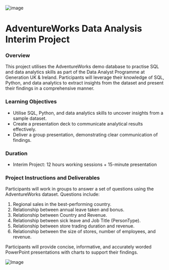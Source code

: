 ![image](https://github.com/zeidzen/Generation_Interim_Project/assets/36964163/02f64d6d-c986-4fc8-9c22-5bc75fafffe8)

# **AdventureWorks Data Analysis Interim Project**

### **Overview**
This project utilises the AdventureWorks demo database to practise SQL and data analytics skills as part of the Data Analyst Programme at Generation UK & Ireland. Participants will leverage their knowledge of SQL, Python, and data analytics to extract insights from the dataset and present their findings in a comprehensive manner.

### **Learning Objectives**
- Utilise SQL, Python, and data analytics skills to uncover insights from a sample dataset.
- Create a presentation deck to communicate analytical results effectively.
- Deliver a group presentation, demonstrating clear communication of findings.

### **Duration**
- Interim Project: 12 hours working sessions + 15-minute presentation

### **Project Instructions and Deliverables**
Participants will work in groups to answer a set of questions using the AdventureWorks dataset. Questions include:

1. Regional sales in the best-performing country.
2. Relationship between annual leave taken and bonus.
3. Relationship between Country and Revenue.
4. Relationship between sick leave and Job Title (PersonType).
5. Relationship between store trading duration and revenue.
6. Relationship between the size of stores, number of employees, and revenue.

Participants will provide concise, informative, and accurately worded PowerPoint presentations with charts to support their findings.

![Image](https://www.liquidplanner.com/wp-content/uploads/2019/04/HiRes-17.jpg)

